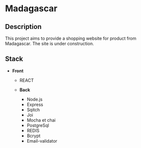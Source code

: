 # Madagascar

## Description

This project aims to provide a shopping website for product from Madagascar. The site is under construction.

## Stack

  * **Front**

    * REACT



    * **Back**

        * Node.js
         * Express 
        * Sqitch
        * Joi
        * Mocha et chai 
        * PostgreSql
        * REDIS 
        * Bcrypt
        * Email-validator 
  